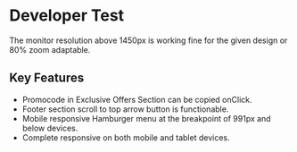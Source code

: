 
# Developer Test

The monitor resolution above 1450px is working fine for the given design or 80% zoom adaptable.



## Key Features

- Promocode in Exclusive Offers Section can be copied onClick.
- Footer section scroll to top arrow button is functionable.
- Mobile responsive Hamburger menu at the breakpoint of 991px and below devices.
- Complete responsive on both mobile and tablet devices.

